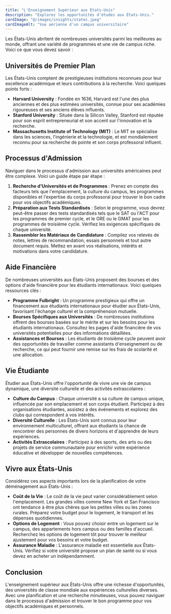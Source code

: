 ```yaml
---
title: "L'Enseignement Supérieur aux États-Unis"
description: "Explorez les opportunités d'études aux États-Unis."
cardImage: "@/images/insights/states.jpeg"
cardImageAlt: "Vue aérienne d'un campus universitaire"
---
```


Les États-Unis abritent de nombreuses universités parmi les meilleures au monde, offrant une variété de programmes et une vie de campus riche. Voici ce que vous devez savoir :

## Universités de Premier Plan
Les États-Unis comptent de prestigieuses institutions reconnues pour leur excellence académique et leurs contributions à la recherche. Voici quelques points forts :

- **Harvard University** : Fondée en 1636, Harvard est l'une des plus anciennes et des plus estimées universités, connue pour ses académies rigoureuses et ses anciens élèves influents.
- **Stanford University** : Située dans la Silicon Valley, Stanford est réputée pour son esprit entrepreneurial et son accent sur l'innovation et la recherche.
- **Massachusetts Institute of Technology (MIT)** : Le MIT se spécialise dans les sciences, l'ingénierie et la technologie, et est mondialement reconnu pour sa recherche de pointe et son corps professoral influent.

## Processus d'Admission
Naviguer dans le processus d'admission aux universités américaines peut être complexe. Voici un guide étape par étape :

1. **Recherche d'Universités et de Programmes** : Prenez en compte des facteurs tels que l'emplacement, la culture du campus, les programmes disponibles et l'expertise du corps professoral pour trouver le bon cadre pour vos objectifs académiques.
2. **Préparation aux Tests Standardisés** : Selon le programme, vous devrez peut-être passer des tests standardisés tels que le SAT ou l'ACT pour les programmes de premier cycle, et le GRE ou le GMAT pour les programmes de troisième cycle. Vérifiez les exigences spécifiques de chaque université.
3. **Rassembler les Matériaux de Candidature** : Compilez vos relevés de notes, lettres de recommandation, essais personnels et tout autre document requis. Mettez en avant vos réalisations, intérêts et motivations dans votre candidature.

## Aide Financière
De nombreuses universités aux États-Unis proposent des bourses et des options d'aide financière pour les étudiants internationaux. Voici quelques ressources clés :

- **Programme Fulbright** : Un programme prestigieux qui offre un financement aux étudiants internationaux pour étudier aux États-Unis, favorisant l'échange culturel et la compréhension mutuelle.
- **Bourses Spécifiques aux Universités** : De nombreuses institutions offrent des bourses basées sur le mérite et sur les besoins pour les étudiants internationaux. Consultez les pages d'aide financière de vos universités potentielles pour des informations détaillées.
- **Assistances et Bourses** : Les étudiants de troisième cycle peuvent avoir des opportunités de travailler comme assistants d'enseignement ou de recherche, ce qui peut fournir une remise sur les frais de scolarité et une allocation.

## Vie Étudiante
Étudier aux États-Unis offre l'opportunité de vivre une vie de campus dynamique, une diversité culturelle et des activités extrascolaires :

- **Culture du Campus** : Chaque université a sa culture de campus unique, influencée par son emplacement et son corps étudiant. Participez à des organisations étudiantes, assistez à des événements et explorez des clubs qui correspondent à vos intérêts.
- **Diversité Culturelle** : Les États-Unis sont connus pour leur environnement multiculturel, offrant aux étudiants la chance de rencontrer des personnes de divers horizons et d'apprendre de leurs expériences.
- **Activités Extrascolaires** : Participez à des sports, des arts ou des projets de service communautaire pour enrichir votre expérience éducative et développer de nouvelles compétences.

## Vivre aux États-Unis
Considérez ces aspects importants lors de la planification de votre déménagement aux États-Unis :

- **Coût de la Vie** : Le coût de la vie peut varier considérablement selon l'emplacement. Les grandes villes comme New York et San Francisco ont tendance à être plus chères que les petites villes ou les zones rurales. Préparez votre budget pour le logement, le transport et les dépenses quotidiennes.
- **Options de Logement** : Vous pouvez choisir entre un logement sur le campus, des appartements hors campus ou des familles d'accueil. Recherchez les options de logement tôt pour trouver le meilleur ajustement pour vos besoins et votre budget.
- **Assurance Maladie** : L'assurance maladie est essentielle aux États-Unis. Vérifiez si votre université propose un plan de santé ou si vous devez en acheter un indépendamment.

## Conclusion
L'enseignement supérieur aux États-Unis offre une richesse d'opportunités, des universités de classe mondiale aux expériences culturelles diverses. Avec une planification et une recherche minutieuses, vous pouvez naviguer dans le processus d'admission et trouver le bon programme pour vos objectifs académiques et personnels.
